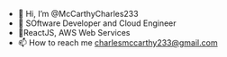 - 👋 Hi, I’m @McCarthyCharles233
- 👀 SOftware Developer and Cloud Engineer
- 🌱ReactJS, AWS Web Services
- 📫 How to reach me charlesmccarthy233@gmail.com

<!---
McCarthyCharles233/McCarthyCharles233 is a ✨ special ✨ repository because its `README.md` (this file) appears on your GitHub profile.
You can click the Preview link to take a look at your changes.
--->
